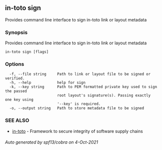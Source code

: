 ## in-toto sign

Provides command line interface to sign in-toto link or layout metadata

### Synopsis

Provides command line interface to sign in-toto link or layout metadata

```
in-toto sign [flags]
```

### Options

```
  -f, --file string     Path to link or layout file to be signed or verified.
  -h, --help            help for sign
  -k, --key string      Path to PEM formatted private key used to sign the passed 
                        root layout's signature(s). Passing exactly one key using
                        '--key' is required.
  -o, --output string   Path to store metadata file to be signed
```

### SEE ALSO

* [in-toto](in-toto.md)	 - Framework to secure integrity of software supply chains

###### Auto generated by spf13/cobra on 4-Oct-2021
